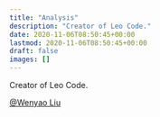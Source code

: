 ```yaml
---
title: "Analysis"
description: "Creator of Leo Code."
date: 2020-11-06T08:50:45+00:00
lastmod: 2020-11-06T08:50:45+00:00
draft: false
images: []
---
```


Creator of Leo Code.

[@Wenyao Liu](https://twitter.com/wenyaoLiu)

